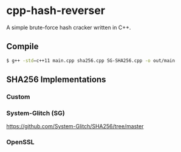 # cpp-hash-reverser

A simple brute-force hash cracker written in C++.

## Compile

```bash
$ g++ -std=c++11 main.cpp sha256.cpp SG-SHA256.cpp -o out/main
```

## SHA256 Implementations

### Custom

### System-Glitch (SG)

https://github.com/System-Glitch/SHA256/tree/master

### OpenSSL
